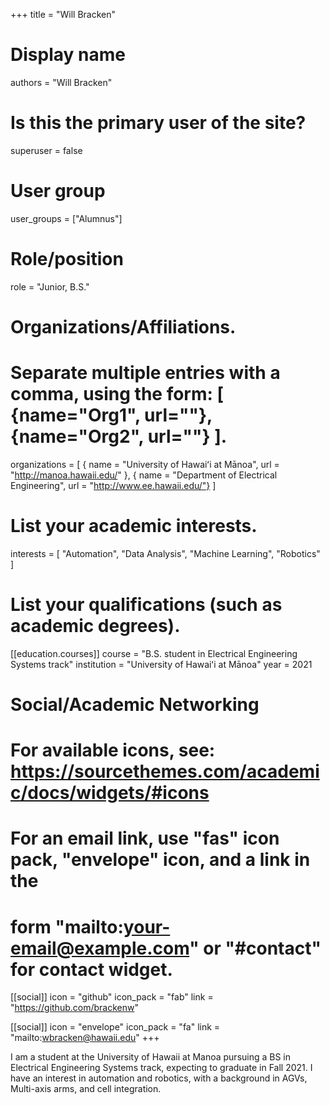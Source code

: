 +++
title = "Will Bracken"

# Display name

authors = "Will Bracken"

# Is this the primary user of the site?

superuser = false

# User group

user_groups = ["Alumnus"]

# Role/position

role = "Junior, B.S."

# Organizations/Affiliations.

# Separate multiple entries with a comma, using the form: [ {name="Org1", url=""}, {name="Org2", url=""} ].

organizations = [ { name = "University of Hawaiʻi at Mānoa", url = "http://manoa.hawaii.edu/" }, { name = "Department of Electrical Engineering", url = "http://www.ee.hawaii.edu/"} ]

# List your academic interests.

interests = [ "Automation", "Data Analysis", "Machine Learning", "Robotics" ]

# List your qualifications (such as academic degrees).

[[education.courses]]
  course = "B.S. student in Electrical Engineering Systems track"
  institution = "University of Hawaiʻi at Mānoa" 
  year = 2021

# Social/Academic Networking

# For available icons, see: https://sourcethemes.com/academic/docs/widgets/#icons

# For an email link, use "fas" icon pack, "envelope" icon, and a link in the

# form "mailto:your-email@example.com" or "#contact" for contact widget.
  
[[social]] 
  icon = "github"
  icon_pack = "fab"
  link = "https://github.com/brackenw"

[[social]] 
  icon = "envelope"
  icon_pack = "fa" 
  link = "mailto:wbracken@hawaii.edu"
+++

I am a student at the University of Hawaii at Manoa pursuing a BS in Electrical Engineering Systems track, expecting to graduate in Fall 2021. I have an interest in automation and robotics, with a background in AGVs, Multi-axis arms, and cell integration.
<!--stackedit_data:
eyJoaXN0b3J5IjpbLTEyOTY2Nzg4MzBdfQ==
-->
